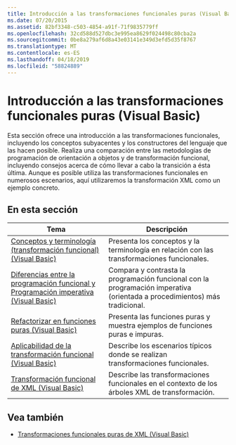 ```yaml
---
title: Introducción a las transformaciones funcionales puras (Visual Basic)
ms.date: 07/20/2015
ms.assetid: 82bf3348-c503-4854-a91f-71f9835779ff
ms.openlocfilehash: 32cd588d527dbc3e995ea8629f024498c80cba2a
ms.sourcegitcommit: 0be8a279af6d8a43e03141e349d3efd5d35f8767
ms.translationtype: MT
ms.contentlocale: es-ES
ms.lasthandoff: 04/18/2019
ms.locfileid: "58824889"
---
```

# <a name="introduction-to-pure-functional-transformations-visual-basic"></a>Introducción a las transformaciones funcionales puras (Visual Basic)
Esta sección ofrece una introducción a las transformaciones funcionales, incluyendo los conceptos subyacentes y los constructores del lenguaje que las hacen posible. Realiza una comparación entre las metodologías de programación de orientación a objetos y de transformación funcional, incluyendo consejos acerca de cómo llevar a cabo la transición a ésta última. Aunque es posible utiliza las transformaciones funcionales en numerosos escenarios, aquí utilizaremos la transformación XML como un ejemplo concreto.  
  
## <a name="in-this-section"></a>En esta sección  
  
|Tema|Descripción|  
|-----------|-----------------|  
|[Conceptos y terminología (transformación funcional) (Visual Basic)](../../../../visual-basic/programming-guide/concepts/linq/concepts-and-terminology-functional-transformation.md)|Presenta los conceptos y la terminología en relación con las transformaciones funcionales.|  
|[Diferencias entre la programación funcional y Programación imperativa (Visual Basic)](../../../../visual-basic/programming-guide/concepts/linq/functional-programming-vs-imperative-programming.md)|Compara y contrasta la programación funcional con la programación imperativa (orientada a procedimientos) más tradicional.|  
|[Refactorizar en funciones puras (Visual Basic)](../../../../visual-basic/programming-guide/concepts/linq/refactoring-into-pure-functions.md)|Presenta las funciones puras y muestra ejemplos de funciones puras e impuras.|  
|[Aplicabilidad de la transformación funcional (Visual Basic)](../../../../visual-basic/programming-guide/concepts/linq/applicability-of-functional-transformation.md)|Describe los escenarios típicos donde se realizan transformaciones funcionales.|  
|[Transformación funcional de XML (Visual Basic)](../../../../visual-basic/programming-guide/concepts/linq/functional-transformation-of-xml.md)|Describe las transformaciones funcionales en el contexto de los árboles XML de transformación.|  
  
## <a name="see-also"></a>Vea también

- [Transformaciones funcionales puras de XML (Visual Basic)](../../../../visual-basic/programming-guide/concepts/linq/pure-functional-transformations-of-xml.md)
